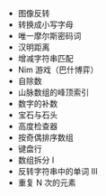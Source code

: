 - 图像反转
- 转换成小写字母
- 唯一摩尔斯密码词
- 汉明距离
- 增减字符串匹配
- Nim 游戏（巴什博弈）
- 自除数
- 山脉数组的峰顶索引 
- 数字的补数
- 宝石与石头
- 高度检查器
- 按奇偶排序数组
- 键盘行
- 数组拆分 I
- 反转字符串中的单词 III
- 重复 N 次的元素